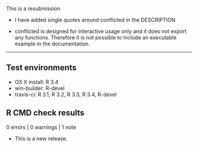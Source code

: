 This is a resubmission

* I have added single quotes around conflicted in the DESCRIPTION

* conflicted is designed for interactive usage only and it does not
  export any functions. Therefore it is not possible to include an 
  executable example in the documentation.

---

## Test environments
* OS X install: R 3.4
* win-builder: R-devel
* travis-ci: R 3.1, R 3.2, R 3.3, R 3.4, R-devel

## R CMD check results

0 errors | 0 warnings | 1 note

* This is a new release.
